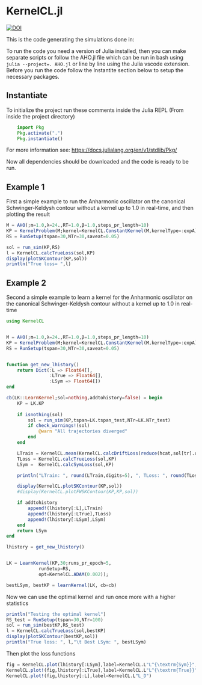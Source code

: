 # KernelCL.jl

[![DOI](https://zenodo.org/badge/552342814.svg)](https://zenodo.org/badge/latestdoi/552342814)

This is the code generating the simulations done in: 

To run the code you need a version of Julia installed, then you can make separate scripts or follow the AHO.jl file which can be run in bash using `julia --project=. AHO.jl` or line by line using the Julia vscode extension. Before you run the code follow the Instantite section below to setup the necessary packages.

## Instantiate

To initialize the project run these comments inside the Julia REPL (From inside the project directory)
```julia
    import Pkg
    Pkg.activate(".")
    Pkg.instantiate()
```
For more information see: https://docs.julialang.org/en/v1/stdlib/Pkg/

Now all dependencies should be downloaded and the code is ready to be run.

## Example 1
First a simple example to run the Anharmonic oscillator on the canonical Schwinger-Keldysh contour without a kernel up to 1.0 in real-time, and then plotting the result

```julia
M = AHO(;m=1.0,λ=24.,RT=1.0,β=1.0,steps_pr_length=10)
KP = KernelProblem(M;kernel=KernelCL.ConstantKernel(M,kernelType=:expA));
RS = RunSetup(tspan=30,NTr=30,saveat=0.05)

sol = run_sim(KP,RS)
l = KernelCL.calcTrueLoss(sol,KP)
display(plotSKContour(KP,sol))
println("True loss= ",l)
```


## Example 2

Second a simple example to learn a kernel for the Anharmonic oscillator on the canonical Schwinger-Keldysh contour without a kernel up to 1.0 in real-time

```julia
using KernelCL


M = AHO(;m=1.0,λ=24.,RT=1.0,β=1.0,steps_pr_length=10)
KP = KernelProblem(M;kernel=KernelCL.ConstantKernel(M,kernelType=:expA));
RS = RunSetup(tspan=30,NTr=30,saveat=0.05)


function get_new_lhistory()
    return Dict(:L => Float64[], 
                :LTrue => Float64[], 
                :LSym => Float64[])
end

cb(LK::LearnKernel;sol=nothing,addtohistory=false) = begin
    KP = LK.KP
    
    if isnothing(sol)
        sol = run_sim(KP,tspan=LK.tspan_test,NTr=LK.NTr_test)
        if check_warnings!(sol)
            @warn "All trajectories diverged"
        end
    end

    LTrain = KernelCL.mean(KernelCL.calcDriftLoss(reduce(hcat,sol[tr].u),KP) for tr in eachindex(sol))
    TLoss = KernelCL.calcTrueLoss(sol,KP)
    LSym =  KernelCL.calcSymLoss(sol,KP)

    println("LTrain: ", round(LTrain,digits=5), ", TLoss: ", round(TLoss,digits=5), ", LSym: ", round(LSym,digits=5))

    display(KernelCL.plotSKContour(KP,sol))
    #display(KernelCL.plotFWSKContour(KP,KP,sol))

    if addtohistory
        append!(lhistory[:L],LTrain)
        append!(lhistory[:LTrue],TLoss)
        append!(lhistory[:LSym],LSym)
    end
    return LSym
end

lhistory = get_new_lhistory()


LK = LearnKernel(KP,30;runs_pr_epoch=5,
            runSetup=RS,
            opt=KernelCL.ADAM(0.002));

bestLSym, bestKP = learnKernel(LK, cb=cb)
```

Now we can use the optimal kernel and run once more with a higher statistics
```julia
println("Testing the optimal kernel")
RS_test = RunSetup(tspan=30,NTr=100)
sol = run_sim(bestKP,RS_test)
l = KernelCL.calcTrueLoss(sol,bestKP)
display(plotSKContour(bestKP,sol))
println("True loss: ", l,"\t Best LSym: ", bestLSym)
```

Then plot the loss functions
```julia
fig = KernelCL.plot(lhistory[:LSym],label=KernelCL.L"L^{\textrm{Sym}}",yaxis=:log)
KernelCL.plot!(fig,lhistory[:LTrue],label=KernelCL.L"L^{\textrm{True}}")
KernelCL.plot!(fig,lhistory[:L],label=KernelCL.L"L_D")
```